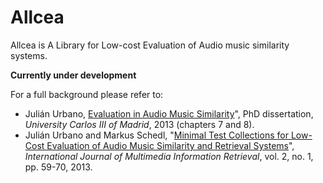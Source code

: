 Allcea
======

Allcea is A Library for Low-cost Evaluation of Audio music similarity systems.

**Currently under development**

For a full background please refer to:

* Julián Urbano, [Evaluation in Audio Music Similarity](http://julian-urbano.info/wp-content/uploads/061-evaluation-audio-music-similarity.pdf)", PhD dissertation, *University Carlos III of Madrid*, 2013 (chapters 7 and 8).
* Julián Urbano and Markus Schedl, "[Minimal Test Collections for Low-Cost Evaluation of Audio Music Similarity and Retrieval Systems](http://julian-urbano.info/wp-content/uploads/043-minimal-test-collections-low-cost-evaluation-audio-music-similarity-retrieval-systems.pdf)", *International Journal of Multimedia Information Retrieval*, vol. 2, no. 1, pp. 59-70, 2013.
